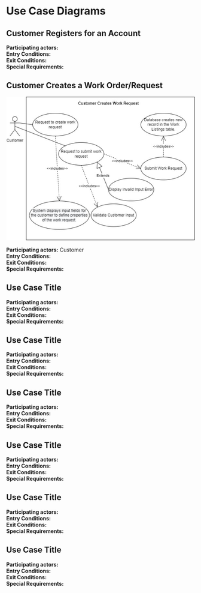 # Use Case Diagrams

## Customer Registers for an Account

<strong>Participating actors:</strong>  
<strong>Entry Conditions:</strong>  
<strong>Exit Conditions:</strong>  
<strong>Special Requirements:</strong>  


## Customer Creates a Work Order/Request

<img src="/docs/use-case-diagrams/customer-creates-work-request.jpg">

<strong>Participating actors:</strong> Customer  
<strong>Entry Conditions:</strong>  
<strong>Exit Conditions:</strong>  
<strong>Special Requirements:</strong>  

## Use Case Title

<strong>Participating actors:</strong>  
<strong>Entry Conditions:</strong>  
<strong>Exit Conditions:</strong>  
<strong>Special Requirements:</strong>  

## Use Case Title

<strong>Participating actors:</strong>  
<strong>Entry Conditions:</strong>  
<strong>Exit Conditions:</strong>  
<strong>Special Requirements:</strong>  

## Use Case Title

<strong>Participating actors:</strong>  
<strong>Entry Conditions:</strong>  
<strong>Exit Conditions:</strong>  
<strong>Special Requirements:</strong>  

## Use Case Title

<strong>Participating actors:</strong>  
<strong>Entry Conditions:</strong>  
<strong>Exit Conditions:</strong>  
<strong>Special Requirements:</strong>  

## Use Case Title

<strong>Participating actors:</strong>  
<strong>Entry Conditions:</strong>  
<strong>Exit Conditions:</strong>  
<strong>Special Requirements:</strong>  

## Use Case Title

<strong>Participating actors:</strong>  
<strong>Entry Conditions:</strong>  
<strong>Exit Conditions:</strong>  
<strong>Special Requirements:</strong>  